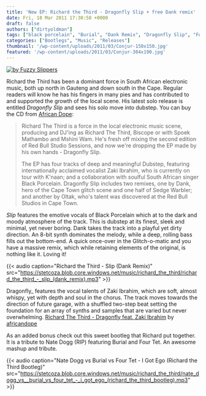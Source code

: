 ```yaml
---
title: 'New EP: Richard the Third - Dragonfly Slip + free Dank remix'
date: Fri, 18 Mar 2011 17:30:58 +0000
draft: false
authors: ["dirtyoldman"]
tags: ["black porcelain", "Burial", "Dank Remix", "Dragonfly Slip", "Four Tet", "I got ego", "Nate Dogg", "richard the third", "The Slip"]
categories: ["Bootlegs", "Music", "Releases"]
thumbnail: '/wp-content/uploads/2011/03/Conjur-150x150.jpg'
featured: '/wp-content/uploads/2011/03/Conjur-304x190.jpg'
---
```


[![by Fuzzy Slippers](/wp-content/uploads/2011/03/Conjur.jpg "Conjur")](/2011/03/18/new-ep-richard-the-third-dragonfly-slip-free-dank-remix/conjur/)

Richard the Third has been a dominant force in South African electronic music, both up north in Gauteng and down south in the Cape. Regular readers will know he has his fingers in many pies and has contributed to and supported the growth of the local scene. His latest solo release is entitled _Dragonfly Slip_ and sees his solo move into dubstep. You can buy the CD from [African Dope](http://shop.africandope.co.za/product.php?id_product=71):

> Richard The Third is a force in the local electronic music scene, producing and DJ'ing as Richard The Third, Biscope or with Spoek Mathambo and Mshini Wam. He's fresh off mixing the second edition of Red Bull Studio Sessions, and now we're dropping the EP made by his own hands - Dragonfly Slip.
>
> The EP has four tracks of deep and meaningful Dubstep, featuring internationally acclaimed vocalist Zaki Ibrahim, who is currently on tour with K'naan; and a collaboration with soulful South African singer Black Porcelain. Dragonfly Slip includes two remixes, one by Dank, hero of the Cape Town glitch scene and one half of Sedge Warbler; and another by Oltak, who's talent was discovered at the Red Bull Studios in Cape Town.

_Slip_ features the emotive vocals of Black Porcelain which at to the dark and moody atmosphere of the track. This is dubstep at its finest, sleek and minimal, yet never boring. Dank takes the track into a playful yet dirty direction. An 8-bit synth dominates the melody, while a deep, rolling bass fills out the bottom-end. A quick once-over in the Glitch-o-matic and you have a massive remix, which while retaining elements of the original, is nothing like it. Loving it!

{{< audio
    caption="Richard the Third - Slip (Dank Remix)"
    src="https://stetcoza.blob.core.windows.net/music/richard_the_third/richard_the_third_-_slip_(dank_remix).mp3" >}}

Dragonfly_ features the vocal talents of Zaki Ibrahim, which are soft, almost whispy, yet with depth and soul in the chorus. The track moves towards the direction of future garage, with a shuffled two-step beat setting the foundation for an array of synths and samples that are varied but never overwhelming.  [Richard The Third - Dragonfly feat. Zaki Ibrahim](http://soundcloud.com/africandope/richard-the-third-dragonfly) by [africandope](http://soundcloud.com/africandope)

As an added bonus check out this sweet bootleg that Richard put together. It is a tribute to Nate Dogg (RIP) featuring Burial and Four Tet. An awesome mashup and tribute.

{{< audio
    caption="Nate Dogg vs  Burial vs Four Tet - I Got Ego (Richard the Third Bootleg)"
    src="https://stetcoza.blob.core.windows.net/music/richard_the_third/nate_dogg_vs__burial_vs_four_tet_-_i_got_ego_(richard_the_third_bootleg).mp3" >}}
